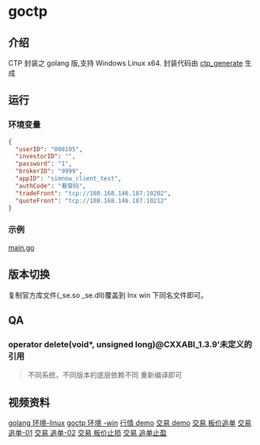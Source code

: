 # goctp

## 介绍

CTP 封装之 golang 版,支持 Windows Linux x64.
封装代码由 [ctp_generate](https://gitee.com/haifengat/ctp_generate.git) 生成

## 运行

### 环境变量

```json
{
  "userID": "008105",
  "investorID": "",
  "password": "1",
  "brokerID": "9999",
  "appID": "simnow_client_test",
  "authCode": "看穿码",
  "tradeFront": "tcp://180.168.146.187:10202",
  "quoteFront": "tcp://180.168.146.187:10212"
}
```

### 示例

[main.go](https://gitee.com/haifengat/goctp/blob/master/demo/main.go)

## 版本切换

复制官方库文件(\_se.so \_se.dll)覆盖到 lnx win 下同名文件即可。

## QA

### operator delete(void\*, unsigned long)@CXXABI_1.3.9’未定义的引用

> 不同系统，不同版本的底层依赖不同
> 重新编译即可


## 视频资料

[golang 环境-linux](https://flowus.cn/haifengat/share/a24501e7-5510-40bf-9e70-0bbb3baca118)
[goctp 环境 -win](https://flowus.cn/haifengat/share/1d17f90b-c050-49bc-b6d8-26d08566a1e1)
[行情 demo](https://flowus.cn/haifengat/share/85dc16bb-c19e-4a1e-8e92-26da077b225d)
[交易 demo](https://flowus.cn/haifengat/share/b64721ad-ddd8-4015-8325-a54ef37ed601)
[交易 板价追单](https://flowus.cn/haifengat/share/045c5c02-c01a-4a69-a75b-e6631cd1b0a8)
[交易 追单-01](https://flowus.cn/haifengat/share/433e2f06-c0d2-4b9b-a5ca-45edda8afdd4)
[交易 追单-02](https://flowus.cn/haifengat/share/96d87afa-4123-426d-80c7-c26e006ac303)
[交易 板价止损](https://flowus.cn/haifengat/share/5ab4b345-f407-44dd-8c8a-20f70c844066)
[交易 追单止盈](https://flowus.cn/haifengat/share/f0ca84a1-8485-4c12-a4b3-a20837a914aa)
